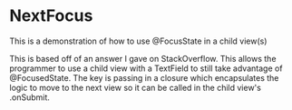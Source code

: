 # NextFocus
This is a demonstration of how to use @FocusState in a child view(s)

This is based off of an answer I gave on StackOverflow. This allows the programmer to use a child view with a TextField to still take advantage of @FocusedState. The key is passing in a closure which encapsulates the logic to move to the next view so it can be called in the child view's .onSubmit.
